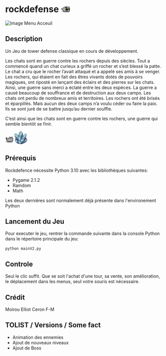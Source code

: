 # rockdefense ![Image Sprite](/textures/sprites/ennemies/ennemy_fast.png "Fast")

![Image Menu Acceuil](/textures/readme/menu.png "Menu acceuil")

## Description
Un Jeu de tower defense classique en cours de développement.

Les chats sont en guerre contre les rochers depuis des siècles. Tout a commencé quand un chat curieux a griffé un rocher et s’est blessé la patte. Le chat a cru que le rocher l’avait attaqué et a appelé ses amis à se venger. Les rochers, qui étaient en fait des êtres vivants dotés de pouvoirs magiques, ont riposté en lançant des éclairs et des pierres sur les chats. Ainsi, une guerre sans merci a éclaté entre les deux espèces.
La guerre a causé beaucoup de souffrance et de destruction aux deux camps. Les chats ont perdu de nombreux amis et territoires. Les rochers ont été brisés et éparpillés. Mais aucun des deux camps n’a voulu céder ou faire la paix. Ils se sont juré de se battre jusqu’au dernier souffle.

C’est ainsi que les chats sont en guerre contre les rochers, une guerre qui semble bientôt se finir.

![Image Chat Classique](/textures/sprites/ennemies/ennemy_tank.png "Chat Classique")![Image Cristal](/textures/sprites/towers/cristal.png "Cristal")

## Prérequis

Rockdefence nécessite Python 3.10 avec les bibliothèques suivantes:

- Pygame 2.1.2
- Ramdom
- Math

Les deux dernières sont normalement déjà présente dans l'environement Python

## Lancement du Jeu

Pour executer le jeu, rentrer la commande suivante dans la console Python dans le répertoire principale du jeu:

	python mainV2.py

## Controle

Seul le clic suffit. Que se soit l'achat d'une tour, sa vente, son amélioration, le déplacement dans les menus, seul votre souris est nécessaire.

## Crédit

Moirou Elliot
Ceron F-M

## TOLIST / Versions / Some fact

- Animation des ennemies
- Ajout de nouveaux niveaux
- Ajout de Boss
